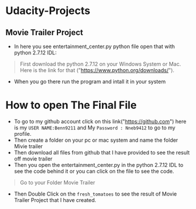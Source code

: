 
# Udacity-Projects

## Movie Trailer Project
* In here you see entertainment_center.py python file open that with python 2.7.12 IDL:

> First download the python 2.7.12 on your Windows System or Mac. Here is the link for that ("https://www.python.org/downloads/").
- When you go there run the program and intall it in your system

# How to open The Final File
- To go to my github account click on this link("https://github.com") here is my `USER NAME:Benn9211` and My `Password : Nneb9412` to go to my profile.
- Then create a folder on your pc or mac system and name the folder Mivie trailer
- Then download all files from github that I have provided to see the result off movie trailer
- Then you open the entertainment_center.py in the python 2.7.12 IDL to see the code behind it or you can click on the file to see the code.
>Go to your Folder Movie Trailer
- Then Double Click on the `fresh_tomatoes` to see the result of Movie Trailer Project that I have created.
